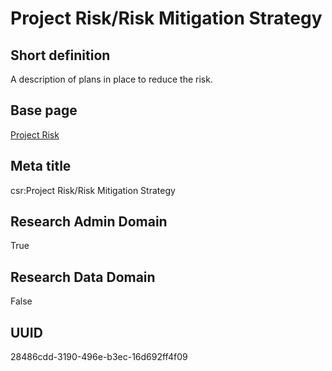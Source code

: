 # Project Risk/Risk Mitigation Strategy
## Short definition
A description of plans in place to reduce the risk.
## Base page
[Project Risk](https://github.com/EuroCRIS/CASRAI-Dictionairies/blob/main/Objects/Project%20Risk.md)
## Meta title
csr:Project Risk/Risk Mitigation Strategy
## Research Admin Domain
True
## Research Data Domain
False
## UUID
28486cdd-3190-496e-b3ec-16d692ff4f09
